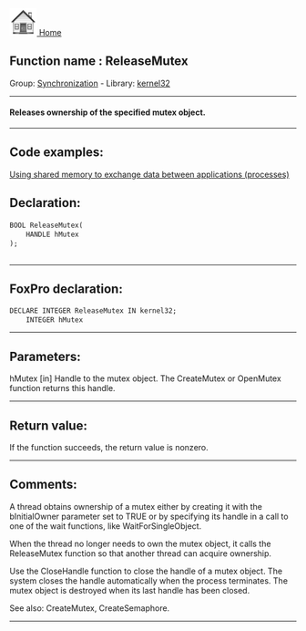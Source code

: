 [<img src="../../images/home.png"> Home ](https://github.com/VFPX/Win32API)  

## Function name : ReleaseMutex
Group: [Synchronization](../../functions_group.md#Synchronization)  -  Library: [kernel32](../../libraries.md#kernel32)  
***  


#### Releases ownership of the specified mutex object.
***  


## Code examples:
[Using shared memory to exchange data between applications (processes)](../../samples/sample_498.md)  

## Declaration:
```foxpro  
BOOL ReleaseMutex(
	HANDLE hMutex
);
  
```  
***  


## FoxPro declaration:
```foxpro  
DECLARE INTEGER ReleaseMutex IN kernel32;
	INTEGER hMutex  
```  
***  


## Parameters:
hMutex 
[in] Handle to the mutex object. The CreateMutex or OpenMutex function returns this handle.  
***  


## Return value:
If the function succeeds, the return value is nonzero.  
***  


## Comments:
A thread obtains ownership of a mutex either by creating it with the bInitialOwner parameter set to TRUE or by specifying its handle in a call to one of the wait functions, like WaitForSingleObject.   
  
When the thread no longer needs to own the mutex object, it calls the ReleaseMutex function so that another thread can acquire ownership.  
  
Use the CloseHandle function to close the handle of a mutex object. The system closes the handle automatically when the process terminates. The mutex object is destroyed when its last handle has been closed.  
  
See also: CreateMutex, CreateSemaphore.  
  
***  

